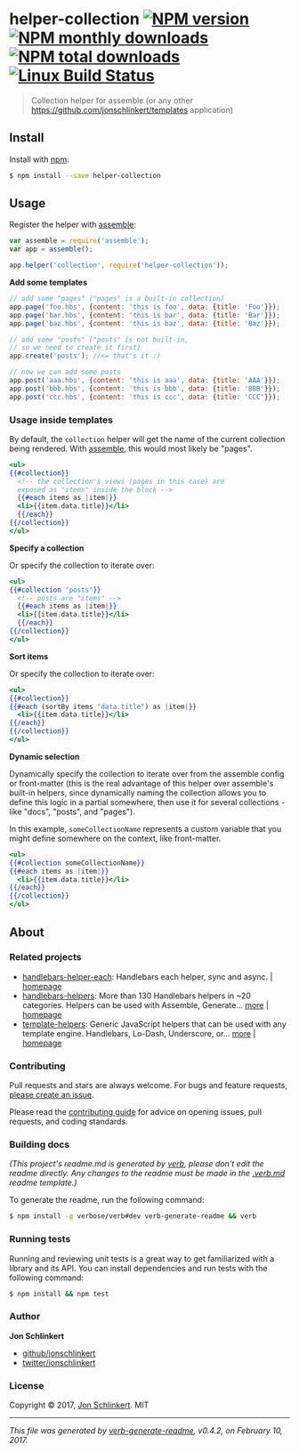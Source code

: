 # helper-collection [![NPM version](https://img.shields.io/npm/v/helper-collection.svg?style=flat)](https://www.npmjs.com/package/helper-collection) [![NPM monthly downloads](https://img.shields.io/npm/dm/helper-collection.svg?style=flat)](https://npmjs.org/package/helper-collection)  [![NPM total downloads](https://img.shields.io/npm/dt/helper-collection.svg?style=flat)](https://npmjs.org/package/helper-collection) [![Linux Build Status](https://img.shields.io/travis/helpers/helper-collection.svg?style=flat&label=Travis)](https://travis-ci.org/helpers/helper-collection)

> Collection helper for assemble (or any other https://github.com/jonschlinkert/templates application)

## Install

Install with [npm](https://www.npmjs.com/):

```sh
$ npm install --save helper-collection
```

## Usage

Register the helper with [assemble](https://github.com/assemble/assemble):

```js
var assemble = require('assemble');
var app = assemble();

app.helper('collection', require('helper-collection'));
```

**Add some templates**

```js
// add some "pages" ("pages" is a built-in collection)
app.page('foo.hbs', {content: 'this is foo', data: {title: 'Foo'}});
app.page('bar.hbs', {content: 'this is bar', data: {title: 'Bar'}});
app.page('baz.hbs', {content: 'this is baz', data: {title: 'Baz'}});

// add some "posts" ("posts" is not built-in, 
// so we need to create it first)
app.create('posts'); //<= that's it :)

// now we can add some posts
app.post('aaa.hbs', {content: 'this is aaa', data: {title: 'AAA'}});
app.post('bbb.hbs', {content: 'this is bbb', data: {title: 'BBB'}});
app.post('ccc.hbs', {content: 'this is ccc', data: {title: 'CCC'}});
```

### Usage inside templates

By default, the `collection` helper will get the name of the current collection being rendered. With [assemble](https://github.com/assemble/assemble), this would most likely be "pages".

```handlebars
<ul>
{{#collection}}
  <!-- the collection's views (pages in this case) are 
  exposed as "items" inside the block -->
  {{#each items as |item|}}
  <li>{{item.data.title}}</li>
  {{/each}}
{{/collection}}
</ul>
```

**Specify a collection**

Or specify the collection to iterate over:

```handlebars
<ul>
{{#collection "posts"}}
  <!-- posts are "items" -->
  {{#each items as |item|}}
  <li>{{item.data.title}}</li>
  {{/each}}
{{/collection}}
</ul>
```

**Sort items**

Or specify the collection to iterate over:

```handlebars
<ul>
{{#collection}}
{{#each (sortBy items "data.title") as |item|}}
  <li>{{item.data.title}}</li>
{{/each}}
{{/collection}}
</ul>
```

**Dynamic selection**

Dynamically specify the collection to iterate over from the assemble config or front-matter (this is the real advantage of this helper over assemble's built-in helpers, since dynamically naming the collection allows you to define this logic in a partial somewhere, then use it for several collections - like "docs", "posts", and "pages").

In this example, `someCollectionName` represents a custom variable that you might define somewhere on the context, like front-matter.

```handlebars
<ul>
{{#collection someCollectionName}}
{{#each items as |item|}}
  <li>{{item.data.title}}</li>
{{/each}}
{{/collection}}
</ul>
```

## About

### Related projects

* [handlebars-helper-each](https://www.npmjs.com/package/handlebars-helper-each): Handlebars each helper, sync and async. | [homepage](https://github.com/helpers/handlebars-helper-each "Handlebars each helper, sync and async.")
* [handlebars-helpers](https://www.npmjs.com/package/handlebars-helpers): More than 130 Handlebars helpers in ~20 categories. Helpers can be used with Assemble, Generate… [more](https://github.com/assemble/handlebars-helpers) | [homepage](https://github.com/assemble/handlebars-helpers "More than 130 Handlebars helpers in ~20 categories. Helpers can be used with Assemble, Generate, Verb, Ghost, gulp-handlebars, grunt-handlebars, consolidate, or any node.js/Handlebars project.")
* [template-helpers](https://www.npmjs.com/package/template-helpers): Generic JavaScript helpers that can be used with any template engine. Handlebars, Lo-Dash, Underscore, or… [more](https://github.com/jonschlinkert/template-helpers) | [homepage](https://github.com/jonschlinkert/template-helpers "Generic JavaScript helpers that can be used with any template engine. Handlebars, Lo-Dash, Underscore, or any engine that supports helper functions.")

### Contributing

Pull requests and stars are always welcome. For bugs and feature requests, [please create an issue](../../issues/new).

Please read the [contributing guide](.github/contributing.md) for advice on opening issues, pull requests, and coding standards.

### Building docs

_(This project's readme.md is generated by [verb](https://github.com/verbose/verb-generate-readme), please don't edit the readme directly. Any changes to the readme must be made in the [.verb.md](.verb.md) readme template.)_

To generate the readme, run the following command:

```sh
$ npm install -g verbose/verb#dev verb-generate-readme && verb
```

### Running tests

Running and reviewing unit tests is a great way to get familiarized with a library and its API. You can install dependencies and run tests with the following command:

```sh
$ npm install && npm test
```

### Author

**Jon Schlinkert**

* [github/jonschlinkert](https://github.com/jonschlinkert)
* [twitter/jonschlinkert](https://twitter.com/jonschlinkert)

### License

Copyright © 2017, [Jon Schlinkert](https://github.com/jonschlinkert).
MIT

***

_This file was generated by [verb-generate-readme](https://github.com/verbose/verb-generate-readme), v0.4.2, on February 10, 2017._